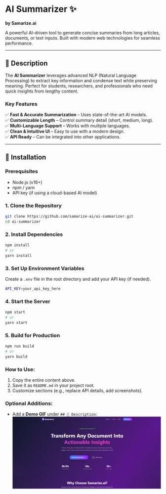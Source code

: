 # AI Summarizer ✨  
**by Samarize.ai**  

A powerful AI-driven tool to generate concise summaries from long articles, documents, or text inputs. Built with modern web technologies for seamless performance.  

---

## 📌 Description  
The **AI Summarizer** leverages advanced NLP (Natural Language Processing) to extract key information and condense text while preserving meaning. Perfect for students, researchers, and professionals who need quick insights from lengthy content.  

### Key Features  
✅ **Fast & Accurate Summarization** – Uses state-of-the-art AI models.  
✅ **Customizable Length** – Control summary detail (short, medium, long).  
✅ **Multi-Language Support** – Works with multiple languages.  
✅ **Clean & Intuitive UI** – Easy to use with a modern design.  
✅ **API Ready** – Can be integrated into other applications.  

---

## 🚀 Installation  

### Prerequisites  
- Node.js (v16+)  
- npm / yarn  
- API key (if using a cloud-based AI model)  

### 1. Clone the Repository  
```bash
git clone https://github.com/samarize-ai/ai-summarizer.git
cd ai-summarizer
```

### 2. Install Dependencies  
```bash
npm install
# or 
yarn install 
```
### 3. Set Up Environment Variables  
Create a `.env` file in the root directory and add your API key (if needed).  
```bash
API_KEY=your_api_key_here
```

### 4. Start the Server  
```bash
npm start
# or 
yarn start
```

### 5. Build for Production  
```bash
npm run build
# or 
yarn build
```

### How to Use:
1. Copy the entire content above.
2. Save it as `README.md` in your project root.
3. Customize sections (e.g., replace API details, add screenshots).

### Optional Additions:
- Add a **Demo GIF** under `## 📌 Description`:
![alt text](image.png)